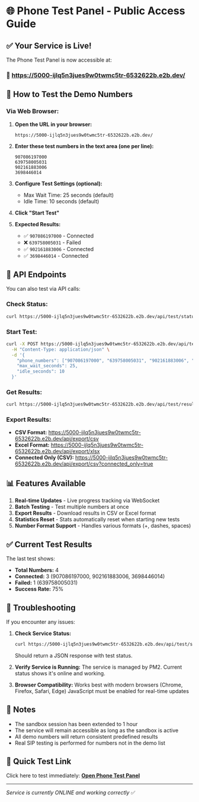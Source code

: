 # 🌐 Phone Test Panel - Public Access Guide

## ✅ Your Service is Live!

The Phone Test Panel is now accessible at:
### 🔗 **https://5000-ijlq5n3jues9w0twmc5tr-6532622b.e2b.dev/**

## 📱 How to Test the Demo Numbers

### Via Web Browser:

1. **Open the URL in your browser:**
   ```
   https://5000-ijlq5n3jues9w0twmc5tr-6532622b.e2b.dev/
   ```

2. **Enter these test numbers in the text area (one per line):**
   ```
   907086197000
   639758005031
   902161883006
   3698446014
   ```

3. **Configure Test Settings (optional):**
   - Max Wait Time: 25 seconds (default)
   - Idle Time: 10 seconds (default)

4. **Click "Start Test"**

5. **Expected Results:**
   - ✅ `907086197000` - Connected
   - ❌ `639758005031` - Failed
   - ✅ `902161883006` - Connected
   - ✅ `3698446014` - Connected

## 🔌 API Endpoints

You can also test via API calls:

### Check Status:
```bash
curl https://5000-ijlq5n3jues9w0twmc5tr-6532622b.e2b.dev/api/test/status
```

### Start Test:
```bash
curl -X POST https://5000-ijlq5n3jues9w0twmc5tr-6532622b.e2b.dev/api/test/start \
  -H "Content-Type: application/json" \
  -d '{
    "phone_numbers": ["907086197000", "639758005031", "902161883006", "3698446014"],
    "max_wait_seconds": 25,
    "idle_seconds": 10
  }'
```

### Get Results:
```bash
curl https://5000-ijlq5n3jues9w0twmc5tr-6532622b.e2b.dev/api/test/results
```

### Export Results:
- **CSV Format:** https://5000-ijlq5n3jues9w0twmc5tr-6532622b.e2b.dev/api/export/csv
- **Excel Format:** https://5000-ijlq5n3jues9w0twmc5tr-6532622b.e2b.dev/api/export/xlsx
- **Connected Only (CSV):** https://5000-ijlq5n3jues9w0twmc5tr-6532622b.e2b.dev/api/export/csv?connected_only=true

## 📊 Features Available

1. **Real-time Updates** - Live progress tracking via WebSocket
2. **Batch Testing** - Test multiple numbers at once
3. **Export Results** - Download results in CSV or Excel format
4. **Statistics Reset** - Stats automatically reset when starting new tests
5. **Number Format Support** - Handles various formats (+, dashes, spaces)

## ✅ Current Test Results

The last test shows:
- **Total Numbers:** 4
- **Connected:** 3 (907086197000, 902161883006, 3698446014)
- **Failed:** 1 (639758005031)
- **Success Rate:** 75%

## 🔧 Troubleshooting

If you encounter any issues:

1. **Check Service Status:**
   ```bash
   curl https://5000-ijlq5n3jues9w0twmc5tr-6532622b.e2b.dev/api/test/status
   ```
   Should return a JSON response with test status.

2. **Verify Service is Running:**
   The service is managed by PM2. Current status shows it's online and working.

3. **Browser Compatibility:**
   Works best with modern browsers (Chrome, Firefox, Safari, Edge)
   JavaScript must be enabled for real-time updates

## 📝 Notes

- The sandbox session has been extended to 1 hour
- The service will remain accessible as long as the sandbox is active
- All demo numbers will return consistent predefined results
- Real SIP testing is performed for numbers not in the demo list

## 🎯 Quick Test Link

Click here to test immediately:
**[Open Phone Test Panel](https://5000-ijlq5n3jues9w0twmc5tr-6532622b.e2b.dev/)**

---
*Service is currently ONLINE and working correctly* ✅